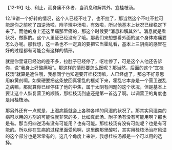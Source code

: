 【12-19】吐、利止，而身痛不休者，当消息和解其外，宜桂枝汤。

12.19讲一个好转的情况，这个人已经不吐了，也不拉了，那当然这个不吐不拉可能是你之前吃了四逆汤啦，附子理中汤啦，有效啦，所以他基本上状况已经稳定下来了。而他的身上还这里痛那里痛的，那这个时候要“消息和解其外”。消息就是看状况，做斟酌。这个人里证已经没有了哦。那我们来想想看外面的这个身体疼痛要怎么办呢。那我想，这一条也不一定真的要把它当霍乱看，基本上三阴病的感冒在好的过程都有可能会有这样的情形。

就是你里证已经治的差不多，拉肚子已经停了，呕吐停了，可是这个人他还告诉你，说“我身上好酸痛哦”。那这样的情形要怎么医呢？那当然，后面的这个“宜桂枝汤”就算是遮住哦，我想同学也知道要开桂枝汤嘛，人已经虚了，那总不好意思用麻黄剂啊。如果硬要把这条放回真霍乱的框架下来，霍乱它本身是一个营卫逆乱之病嘛，那就算你已经停住了他的中焦，属于太阴有问题的这个状况，但是基本上要让这个人恢复营卫的顺畅，那桂枝汤到底还是第一首选了啊。以调营卫的角度也是用桂枝汤。

那另外还有一点就是，上湿病篇就会上各种各样的风湿的状况了。那其实风湿类的病可以用的方剂的可能性就非常的多，比如真武汤、附子汤有没有可能用啊？那也是有。那当归四逆汤有没有可能用？也有可能。那桂枝汤有没有可能呢？也是有可能的。所以你在生病的过程里面受风啊，这里酸那里酸啦，其实用桂枝汤治疗风湿的这个部分也是常常有的。这几个角度上来讲，我想桂枝汤都是一个可以用的选择。
